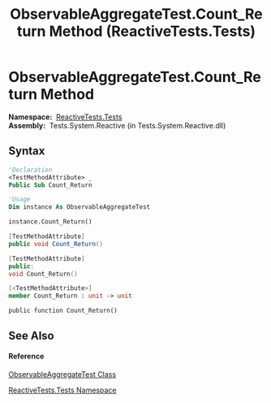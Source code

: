 ﻿---
title: ObservableAggregateTest.Count_Return Method  (ReactiveTests.Tests)
TOCTitle: Count_Return Method
ms:assetid: M:ReactiveTests.Tests.ObservableAggregateTest.Count_Return
ms:mtpsurl: https://msdn.microsoft.com/en-us/library/reactivetests.tests.observableaggregatetest.count_return(v=VS.103)
ms:contentKeyID: 36619556
ms.date: 06/28/2011
mtps_version: v=VS.103
f1_keywords:
- ReactiveTests.Tests.ObservableAggregateTest.Count_Return
dev_langs:
- CSharp
- JScript
- VB
- FSharp
- c++
---

# ObservableAggregateTest.Count\_Return Method

**Namespace:**  [ReactiveTests.Tests](hh289046\(v=vs.103\).md)  
**Assembly:**  Tests.System.Reactive (in Tests.System.Reactive.dll)

## Syntax

``` vb
'Declaration
<TestMethodAttribute> _
Public Sub Count_Return
```

``` vb
'Usage
Dim instance As ObservableAggregateTest

instance.Count_Return()
```

``` csharp
[TestMethodAttribute]
public void Count_Return()
```

``` c++
[TestMethodAttribute]
public:
void Count_Return()
```

``` fsharp
[<TestMethodAttribute>]
member Count_Return : unit -> unit 
```

``` jscript
public function Count_Return()
```

## See Also

#### Reference

[ObservableAggregateTest Class](hh314823\(v=vs.103\).md)

[ReactiveTests.Tests Namespace](hh289046\(v=vs.103\).md)

